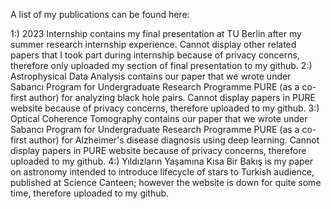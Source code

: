 A list of my publications can be found here:

1:) 2023 Internship contains my final presentation at TU Berlin after my summer research internship experience. Cannot display other related papers that I took part during internship because of privacy concerns, therefore only uploaded my section of final presentation to my github.
2:) Astrophysical Data Analysis contains our paper that we wrote under Sabancı Program for Undergraduate Research Programme PURE (as a co-first author) for analyzing black hole pairs. Cannot display papers in PURE website because of privacy concerns, therefore uploaded to my github.
3:) Optical Coherence Tomography contains our paper that we wrote under Sabancı Program for Undergraduate Research Programme PURE (as a co-first author) for Alzheimer's disease diagnosis using deep learning. Cannot display papers in PURE website because of privacy concerns, therefore uploaded to my github.
4:) Yıldızların Yaşamına Kısa Bir Bakış is my paper on astronomy intended to introduce lifecycle of stars to Turkish audience, published at Science Canteen; however the website is down for quite some time, therefore uploaded to my github.
